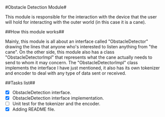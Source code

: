 #Obstacle Detection Module#

This module is responsible for the interaction with the device that the user will hold for interacting
with the outer world (in this case it is a cane).

##How this module works##

Mainly, this module is all about an interface called "ObstacleDetector" drawing the lines that anyone
who's interested to listen anything from "the cane". On the other side, this module also has a class
"ObstacleDetectorImpl" that represents what the cane actually needs to send to whom it may concern.
The "ObstacleDetectorImpl" class implements the interface I have just mentioned, it also has its own
tokenizer and encoder to deal with any type of data sent or received.

##Tasks list##
- [x] ObstacleDetection interface.
- [x] ObstacleDetection interface implementation.
- [ ] Unit test for the tokenizer and the encoder.
- [x] Adding README file.
